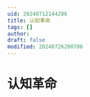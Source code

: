 ```yaml
---
uid: 20240712144206
title: 认知革命
tags: []
author: 
draft: false
modified: 20240726200706
---
```


# 认知革命